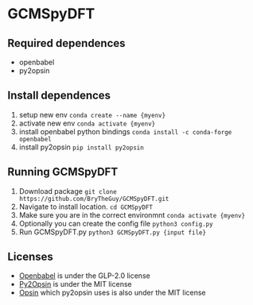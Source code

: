 # GCMSpyDFT

## Required dependences
- openbabel
- py2opsin

## Install dependences
1) setup new env `conda create --name {myenv}`
2) activate new env `conda activate {myenv}`
3) install openbabel python bindings `conda install -c conda-forge openbabel`
4) install py2opsin `pip install py2opsin`

## Running GCMSpyDFT
1) Download package `git clone https://github.com/BryTheGuy/GCMSpyDFT.git`
2) Navigate to install location. `cd GCMSpyDFT`
3) Make sure you are in the correct environmnt `conda activate {myenv}`
4) Optionally you can create the config file `python3 config.py`
5) Run GCMSpyDFT.py `python3 GCMSpyDFT.py {input file}`

## Licenses
 - [Openbabel](https://openbabel.org/) is under the GLP-2.0 license
 - [Py2Opsin](https://github.com/JacksonBurns/py2opsin) is under the MIT license
 - [Opsin](https://opsin.ch.cam.ac.uk/) which py2opsin uses is also under the MIT license
